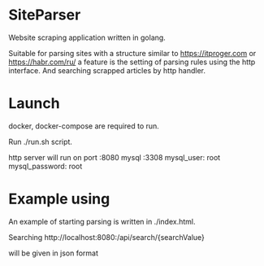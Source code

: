 # SiteParser

Website scraping application written in golang.

Suitable for parsing sites with a structure similar to https://itproger.com or https://habr.com/ru/
a feature is the setting of parsing rules using the http interface. And searching scrapped articles by http handler.

# Launch
docker, docker-compose are required to run.

Run ./run.sh script.

http server will run on port :8080
mysql :3308
mysql_user: root
mysql_password: root

# Example using

An example of starting parsing is written in ./index.html.

Searching http://localhost:8080:/api/search/{searchValue}

will be given in json format 


